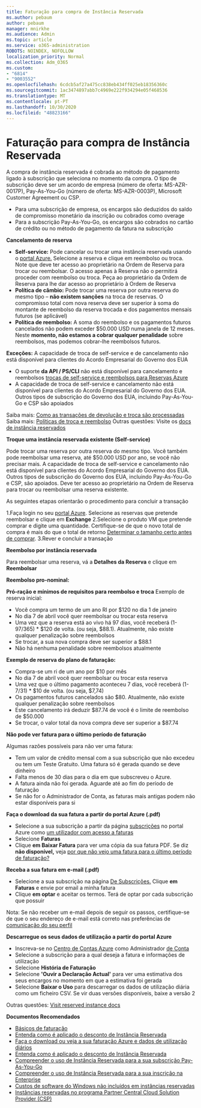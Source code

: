 ```yaml
---
title: Faturação para compra de Instância Reservada
ms.author: pebaum
author: pebaum
manager: mnirkhe
ms.audience: Admin
ms.topic: article
ms.service: o365-administration
ROBOTS: NOINDEX, NOFOLLOW
localization_priority: Normal
ms.collection: Adm_O365
ms.custom:
- "6814"
- "9003552"
ms.openlocfilehash: 6cdcb5af27a475cc838eb434ff025eb18356360c
ms.sourcegitcommit: 1ac3474897abb7c4969e222f934294e05f468536
ms.translationtype: MT
ms.contentlocale: pt-PT
ms.lasthandoff: 10/30/2020
ms.locfileid: "48823166"
---
```

# <a name="billing-for-reserved-instance-purchase"></a>Faturação para compra de Instância Reservada

A compra de instância reservada é cobrada ao método de pagamento ligado à subscrição que seleciona no momento da compra. O tipo de subscrição deve ser um acordo de empresa (número de oferta: MS-AZR-0017P), Pay-As-You-Go (número de oferta: MS-AZR-0003P), Microsoft Customer Agreement ou CSP.

- Para uma subscrição de empresa, os encargos são deduzidos do saldo de compromisso monetário da inscrição ou cobrados como overage
- Para a subscrição Pay-As-You-Go, os encargos são cobrados no cartão de crédito ou no método de pagamento da fatura na subscrição

**Cancelamento de reserva**

- **Self-service:** Pode cancelar ou trocar uma instância reservada usando o [portal Azure.](https://portal.azure.com/#blade/Microsoft_Azure_Reservations/ReservationsBrowseBlade) Selecione a reserva e clique em reembolso ou troca. Note que deve ter acesso ao proprietário na Ordem de Reserva para trocar ou reembolsar. O acesso apenas à Reserva não o permitirá proceder com reembolso ou troca. Peça ao proprietário da Ordem de Reserva para lhe dar acesso ao proprietário à Ordem de Reserva
- **Política de câmbio:** Pode trocar uma reserva por outra reserva do mesmo tipo – **não existem sanções** na troca de reservas. O compromisso total com nova reserva deve ser superior à soma do montante de reembolso da reserva trocada e dos pagamentos mensais futuros (se aplicável)
- **Política de reembolso:** A soma do reembolso e os pagamentos futuros cancelados não podem exceder $50.000 USD numa janela de 12 meses. Neste **momento, não estamos a cobrar qualquer penalidade** sobre reembolsos, mas podemos cobrar-lhe reembolsos futuros.

**Exceções:** A capacidade de troca de self-service e de cancelamento não está disponível para clientes do Acordo Empresarial do Governo dos EUA

- O suporte **da API / PS/CLI** não está disponível para cancelamento e reembolsos [trocas de self-service e reembolsos para Reservas Azure](https://docs.microsoft.com/azure/cost-management-billing/reservations/exchange-and-refund-azure-reservations?WT.mc_id=Portal-Microsoft_Azure_Support)
- A capacidade de troca de self-service e cancelamento não está disponível para clientes do Acordo Empresarial do Governo dos EUA. Outros tipos de subscrição do Governo dos EUA, incluindo Pay-As-You-Go e CSP são apoiados

Saiba mais: [Como as transações de devolução e troca são processadas](https://docs.microsoft.com/azure/billing/billing-azure-reservations-self-service-exchange-and-refund?WT.mc_id=Portal-Microsoft_Azure_Support#how-return-and-exchange-transactions-are-processed) Saiba mais: [Políticas de troca e reembolso](https://docs.microsoft.com/azure/billing/billing-azure-reservations-self-service-exchange-and-refund?WT.mc_id=Portal-Microsoft_Azure_Support#exchange-policies) Outras questões: Visite os [docs de instância reservados](https://docs.microsoft.com/azure/billing/billing-save-compute-costs-reservations?WT.mc_id=Portal-Microsoft_Azure_Support)

**Troque uma instância reservada existente (Self-service)**

Pode trocar uma reserva por outra reserva do mesmo tipo. Você também pode reembolsar uma reserva, até $50.000 USD por ano, se você não precisar mais. A capacidade de troca de self-service e cancelamento não está disponível para clientes do Acordo Empresarial do Governo dos EUA. Outros tipos de subscrição do Governo dos EUA, incluindo Pay-As-You-Go e CSP, são apoiados. Deve ter acesso ao proprietário na Ordem de Reserva para trocar ou reembolsar uma reserva existente.

As seguintes etapas orientarão o procedimento para concluir a transação

1.Faça login no seu [portal Azure](https://portal.azure.com/#blade/Microsoft_Azure_Reservations/ReservationsBrowseBlade). Selecione as reservas que pretende reembolsar e clique em **Exchange** 2.Selecione o produto VM que pretende comprar e digite uma quantidade. Certifique-se de que o novo total de compra é mais do que o total de retorno [Determinar o tamanho certo antes de comprar](https://docs.microsoft.com/azure/virtual-machines/windows/prepay-reserved-vm-instances?WT.mc_id=Portal-Microsoft_Azure_Support#determine-the-right-vm-size-before-you-buy).
3.Rever e concluir a transação

**Reembolso por instância reservada**

Para reembolsar uma reserva, vá a **Detalhes da Reserva** e clique em **Reembolsar**

**Reembolso pro-nominal:**

**Pró-ração e mínimos de requisitos para reembolso e troca** Exemplo de reserva inicial:

- Você compra um termo de um ano RI por $120 no dia 1 de janeiro
- No dia 7 de abril você quer reembolsar ou trocar esta reserva
- Uma vez que a reserva está ao vivo há 97 dias, você receberá (1-97/365) * $120 de volta. (ou seja, $88.1). Atualmente, não existe qualquer penalização sobre reembolsos
- Se trocar, a sua nova compra deve ser superior a $88.1
- Não há nenhuma penalidade sobre reembolsos atualmente

**Exemplo de reserva do plano de faturação:**

- Compra-se um ri de um ano por $10 por mês
- No dia 7 de abril você quer reembolsar ou trocar esta reserva
- Uma vez que o último pagamento aconteceu 7 dias, você receberá (1-7/31) * $10 de volta. (ou seja, $7,74)
- Os pagamentos futuros cancelados são $80. Atualmente, não existe qualquer penalização sobre reembolsos
- Este cancelamento irá deduzir $87.74 de você é o limite de reembolso de $50.000
- Se trocar, o valor total da nova compra deve ser superior a $87.74

**Não pode ver fatura para o último período de faturação**

Algumas razões possíveis para não ver uma fatura:

- Tem um valor de crédito mensal com a sua subscrição que não excedeu ou tem um Teste Gratuito. Uma fatura só é gerada quando se deve dinheiro
- Falta menos de 30 dias para o dia em que subscreveu o Azure.
- A fatura ainda não foi gerada. Aguarde até ao fim do período de faturação
- Se não for o Administrador de Conta, as faturas mais antigas podem não estar disponíveis para si

**Faça o download da sua fatura a partir do portal Azure (.pdf)**

- Selecione a sua subscrição a partir da página [subscrições](https://portal.azure.com/#blade/Microsoft_Azure_Billing/SubscriptionsBlade) no portal Azure como [um utilizador com acesso a faturas](https://docs.microsoft.com/azure/billing/billing-manage-access?WT.mc_id=Portal-Microsoft_Azure_Support)
- Selecione **Faturas**
- Clique **em Baixar Fatura** para ver uma cópia da sua fatura PDF. Se diz **não disponível,** veja [por que não vejo uma fatura para o último período de faturação?](https://docs.microsoft.com/azure/billing/billing-download-azure-invoice-daily-usage-date?WT.mc_id=Portal-Microsoft_Azure_Support#noinvoice)

**Receba a sua fatura em e-mail (.pdf)**

- Selecione a sua subscrição na página [De Subscrições.](https://portal.azure.com/#blade/Microsoft_Azure_Billing/SubscriptionsBlade) Clique **em Faturas** e envie por email a minha fatura
- Clique **em optar** e aceitar os termos. Terá de optar por cada subscrição que possuir

Nota: Se não receber um e-mail depois de seguir os passos, certifique-se de que o seu endereço de e-mail está correto nas preferências de [comunicação do seu perfil](https://account.windowsazure.com/profile)

**Descarregue os seus dados de utilização a partir do portal Azure**

- Inscreva-se no [Centro de Contas Azure](https://account.windowsazure.com/Subscriptions) como Administrador [de Conta](https://docs.microsoft.com/azure/billing/billing-subscription-transfer?WT.mc_id=Portal-Microsoft_Azure_Support#whoisaa)
- Selecione a subscrição para a qual deseja a fatura e informações de utilização
- Selecione **História de Faturação**
- Selecione **'Ouvir a Declaração Actual'** para ver uma estimativa dos seus encargos no momento em que a estimativa foi gerada
- Selecione **Baixar o Uso** para descarregar os dados de utilização diária como um ficheiro CSV. Se vir duas versões disponíveis, baixe a versão 2

Outras questões: [Visit reserved instance docs](https://docs.microsoft.com/azure/billing/billing-save-compute-costs-reservations?WT.mc_id=Portal-Microsoft_Azure_Support)

**Documentos Recomendados**

- [Básicos de faturação](https://docs.microsoft.com/partner-center/billing-basics/?WT.mc_id=Portal-Microsoft_Azure_Support)
- [Entenda como é aplicado o desconto de Instância Reservada](https://docs.microsoft.com/azure/billing/billing-understand-vm-reservation-charges/?WT.mc_id=Portal-Microsoft_Azure_Support)
- [Faça o download ou veja a sua faturação Azure e dados de utilização diários](https://docs.microsoft.com/azure/billing/billing-download-azure-invoice-daily-usage-date?WT.mc_id=Portal-Microsoft_Azure_Support)
- [Entenda como é aplicado o desconto de Instância Reservada](https://docs.microsoft.com/azure/billing/billing-understand-vm-reservation-charges/?WT.mc_id=Portal-Microsoft_Azure_Support)
- [Compreender o uso de Instância Reservada para a sua subscrição Pay-As-You-Go](https://docs.microsoft.com/azure/billing/billing-understand-reserved-instance-usage/?WT.mc_id=Portal-Microsoft_Azure_Support)
- [Compreender o uso de Instância Reservada para a sua inscrição na Enterprise](https://docs.microsoft.com/azure/billing/billing-understand-reserved-instance-usage-ea/?WT.mc_id=Portal-Microsoft_Azure_Support)
- [Custos de software do Windows não incluídos em instâncias reservadas](https://docs.microsoft.com/azure/billing/billing-reserved-instance-windows-software-costs/?WT.mc_id=Portal-Microsoft_Azure_Support)
- [Instâncias reservadas no programa Partner Central Cloud Solution Provider (CSP)](https://docs.microsoft.com/partner-center/azure-reservations/?WT.mc_id=Portal-Microsoft_Azure_Support)